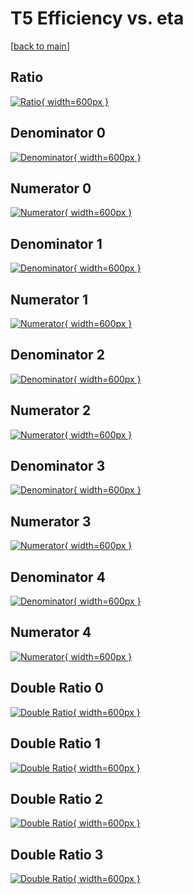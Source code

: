 # T5 Efficiency vs. eta

[[back to main](./)]



## Ratio

[![Ratio](../mtv/var/T5_loweta_11_-1_eff_eta.png){ width=600px }](../mtv/var/T5_loweta_11_-1_eff_eta.pdf)

## Denominator 0

[![Denominator](../mtv/den/T5_loweta_11_-1_eff_eta_den0.png){ width=600px }](../mtv/den/T5_loweta_11_-1_eff_eta_den0.pdf)

## Numerator 0

[![Numerator](../mtv/num/T5_loweta_11_-1_eff_eta_num0.png){ width=600px }](../mtv/num/T5_loweta_11_-1_eff_eta_num0.pdf)

## Denominator 1

[![Denominator](../mtv/den/T5_loweta_11_-1_eff_eta_den1.png){ width=600px }](../mtv/den/T5_loweta_11_-1_eff_eta_den1.pdf)

## Numerator 1

[![Numerator](../mtv/num/T5_loweta_11_-1_eff_eta_num1.png){ width=600px }](../mtv/num/T5_loweta_11_-1_eff_eta_num1.pdf)

## Denominator 2

[![Denominator](../mtv/den/T5_loweta_11_-1_eff_eta_den2.png){ width=600px }](../mtv/den/T5_loweta_11_-1_eff_eta_den2.pdf)

## Numerator 2

[![Numerator](../mtv/num/T5_loweta_11_-1_eff_eta_num2.png){ width=600px }](../mtv/num/T5_loweta_11_-1_eff_eta_num2.pdf)

## Denominator 3

[![Denominator](../mtv/den/T5_loweta_11_-1_eff_eta_den3.png){ width=600px }](../mtv/den/T5_loweta_11_-1_eff_eta_den3.pdf)

## Numerator 3

[![Numerator](../mtv/num/T5_loweta_11_-1_eff_eta_num3.png){ width=600px }](../mtv/num/T5_loweta_11_-1_eff_eta_num3.pdf)

## Denominator 4

[![Denominator](../mtv/den/T5_loweta_11_-1_eff_eta_den4.png){ width=600px }](../mtv/den/T5_loweta_11_-1_eff_eta_den4.pdf)

## Numerator 4

[![Numerator](../mtv/num/T5_loweta_11_-1_eff_eta_num4.png){ width=600px }](../mtv/num/T5_loweta_11_-1_eff_eta_num4.pdf)

## Double Ratio 0

[![Double Ratio](../mtv/ratio/T5_loweta_11_-1_eff_eta_ratio0.png){ width=600px }](../mtv/ratio/T5_loweta_11_-1_eff_eta_ratio0.pdf)

## Double Ratio 1

[![Double Ratio](../mtv/ratio/T5_loweta_11_-1_eff_eta_ratio1.png){ width=600px }](../mtv/ratio/T5_loweta_11_-1_eff_eta_ratio1.pdf)

## Double Ratio 2

[![Double Ratio](../mtv/ratio/T5_loweta_11_-1_eff_eta_ratio2.png){ width=600px }](../mtv/ratio/T5_loweta_11_-1_eff_eta_ratio2.pdf)

## Double Ratio 3

[![Double Ratio](../mtv/ratio/T5_loweta_11_-1_eff_eta_ratio3.png){ width=600px }](../mtv/ratio/T5_loweta_11_-1_eff_eta_ratio3.pdf)

